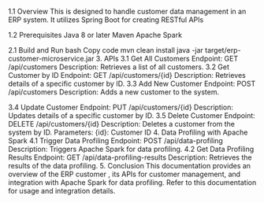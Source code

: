 1.1 Overview
This is designed to handle customer data management in an ERP system. It utilizes Spring Boot for creating RESTful APIs

1.2 Prerequisites
Java 8 or later
Maven
Apache Spark

2.1 Build and Run
bash
Copy code
mvn clean install
java -jar target/erp-customer-microservice.jar
3. APIs
3.1 Get All Customers
Endpoint: GET /api/customers
Description: Retrieves a list of all customers.
3.2 Get Customer by ID
Endpoint: GET /api/customers/{id}
Description: Retrieves details of a specific customer by ID.
3.3 Add New Customer
Endpoint: POST /api/customers
Description: Adds a new customer to the system.

3.4 Update Customer
Endpoint: PUT /api/customers/{id}
Description: Updates details of a specific customer by ID.
3.5 Delete Customer
Endpoint: DELETE /api/customers/{id}
Description: Deletes a customer from the system by ID.
Parameters:
{id}: Customer ID
4. Data Profiling with Apache Spark
4.1 Trigger Data Profiling
Endpoint: POST /api/data-profiling
Description: Triggers Apache Spark for data profiling.
4.2 Get Data Profiling Results
Endpoint: GET /api/data-profiling-results
Description: Retrieves the results of the data profiling.
5. Conclusion
This documentation provides an overview of the ERP customer , its APIs for customer management, and integration with Apache Spark for data profiling. Refer to this documentation for usage and integration details.
